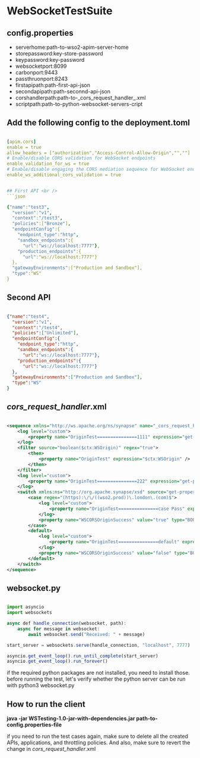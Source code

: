 # WebSocketTestSuite
## config.properties <br />
 
<ul>
<li>serverhome:path-to-wso2-apim-server-home</li>
<li>storepassword:key-store-password</li>
<li>keypassword:key-password</li>
<li>websocketport:8099</li>
<li>carbonport:9443</li>
<li>passthruonport:8243</li>
<li>firstapipath:path-first-api-json</li>
<li>secondapipath:path-seconnd-api-json</li>
<li>corshandlerpath:path-to-_cors_request_handler_.xml</li>
<li>scriptpath:path-to-python-websocket-servers-cript</li>
</ul>

## Add the following config to the deployment.toml <br />
```yaml

[apim.cors]
enable = true
allow_headers = ["authorization","Access-Control-Allow-Origin","",""]
# Enable/disable CORS validation for WebSocket endpoints
enable_validation_for_ws = true
# Enable/disable engaging the CORS mediation sequence for WebSocket endpoints
enable_ws_additional_cors_validation = true


## First API <br />
```json

{"name":"test3",
  "version":"v1",
  "context":"/test3",
  "policies":["Bronze"],
  "endpointConfig":{
    "endpoint_type":"http",
    "sandbox_endpoints":{
      "url":"ws://localhost:7777"},
    "production_endpoints":{
      "url":"ws://localhost:7777"}
  },
  "gatewayEnvironments":["Production and Sandbox"],
  "type":"WS"
}

```

## Second API <br />
```json

{"name":"test4",
  "version":"v1",
  "context":"/test4",
  "policies":["Unlimited"],
  "endpointConfig":{
    "endpoint_type":"http",
    "sandbox_endpoints":{
      "url":"ws://localhost:7777"},
    "production_endpoints":{
      "url":"ws://localhost:7777"}
  },
  "gatewayEnvironments":["Production and Sandbox"],
  "type":"WS"
}

```

## _cors_request_handler_.xml <br />

```xml

<sequence xmlns="http://ws.apache.org/ns/synapse" name="_cors_request_handler_">
    <log level="custom">
        <property name="OriginTest===============1111" expression="get-property('WSOrigin')" />
    </log>
    <filter source="boolean($ctx:WSOrigin)" regex="true">
        <then>
            <property name="OriginTest" expression="$ctx:WSOrigin" />
        </then>
    </filter>
    <log level="custom">
        <property name="OriginTest===============222" expression="get-property('OriginTest')" />
    </log>
    <switch xmlns:ns="http://org.apache.synapse/xsd" source="get-property('OriginTest')">
        <case regex="(https):\/\/((wso2.prod))\.london\.(com)$">
            <log level="custom">
                <property name="OriginTest===============case Pass" expression="get-property('WSOrigin')" />
            </log>
            <property name="WSCORSOriginSuccess" value="true" type="BOOLEAN" />
        </case>
        <default>
            <log level="custom">
                <property name="OriginTest===============default" expression="get-property('WSOrigin')" />
            </log>
            <property name="WSCORSOriginSuccess" value="false" type="BOOLEAN" />
        </default>
    </switch>
</sequence>

```

## websocket.py <br />

```js

import asyncio
import websockets

async def handle_connection(websocket, path):
    async for message in websocket:
        await websocket.send("Received: " + message)

start_server = websockets.serve(handle_connection, "localhost", 7777)

asyncio.get_event_loop().run_until_complete(start_server)
asyncio.get_event_loop().run_forever()

```
if the required python packages are not installed, you need to install those. before running the test, let's verify whether the python server can be run with python3 websocket.py <br />

## How to run the client <br />
**java -jar WSTesting-1.0-jar-with-dependencies.jar path-to-config.properties-file**

if you need to run the test cases again, make sure to delete all the created APIs, applications, and throttling policies. And also, make sure to revert the change in _cors_request_handler_.xml <br />
